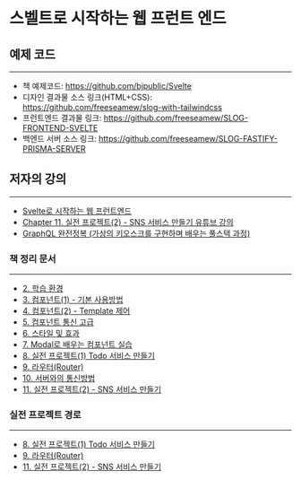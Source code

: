 # 스벨트로 시작하는 웹 프런트 엔드

## 예제 코드

---

- 책 예제코드: https://github.com/bjpublic/Svelte
- 디자인 결과물 소스 링크(HTML+CSS): https://github.com/freeseamew/slog-with-tailwindcss 
- 프런트엔드 결과물 링크: https://github.com/freeseamew/SLOG-FRONTEND-SVELTE
- 백엔드 서버 소스 링크: https://github.com/freeseamew/SLOG-FASTIFY-PRISMA-SERVER

## 저자의 강의

---

- [Svelte로 시작하는 웹 프런트엔드](https://www.inflearn.com/course/%EC%8A%A4%EB%B2%A8%ED%8A%B8-%EC%8B%9C%EC%9E%91-%EC%9B%B9-%ED%94%84%EB%A1%A0%ED%8A%B8%EC%97%94%EB%93%9C)
- [Chapter 11. 실전 프로젝트(2) - SNS 서비스 만들기 유튜브 강의](https://www.youtube.com/playlist?list=PLEU9vwKdoCqSOCmW55QZM2k2RE3EKChHY)
- [GraphQL 완전정복 (가상의 키오스크를 구현하며 배우는 풀스택 과정)](https://www.inflearn.com/course/graphql-%EC%99%84%EC%A0%84%EC%A0%95%EB%B3%B5)

### 책 정리 문서

---

- [2. 학습 환경](docs/2.학습환경.md)
- [3. 컴포넌트(1) - 기본 사용방법](docs/3.컴포넌트(1).md)
- [4. 컴포넌트(2) - Template 제어](docs/4.컴포넌트(2).md)
- [5. 컴포넌트 통신 고급](docs/5.컴포넌트통신고급.md)
- [6. 스타일 및 효과](docs/6.스타일및효과.md)
- [7. Modal로 배우는 컴포넌트 실습](docs/7.Modal로배우는컴포넌트실습.md)
- [8. 실전 프로젝트(1) Todo 서비스 만들기](svelte-todo/README.md)
- [9. 라우터(Router)](svelte-router/README.md)
- [10. 서버와의 통신방법](docs/10.서버와의통신방법.md)
- [11. 실전 프로젝트(2) - SNS 서비스 만들기](slog-frontend-video/README.md)

### 실전 프로젝트 경로

---

- [8. 실전 프로젝트(1) Todo 서비스 만들기](svelte-todo)
- [9. 라우터(Router)](svelte-router)
- [11. 실전 프로젝트(2) - SNS 서비스 만들기](slog-frontend-video)